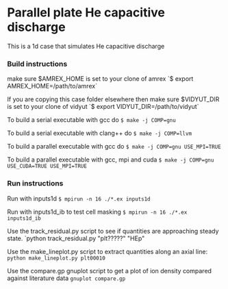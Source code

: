 # Parallel plate He capacitive discharge

This is a 1d case that simulates He capacitive discharge

### Build instructions

make sure $AMREX_HOME is set to your clone of amrex
`$ export AMREX_HOME=/path/to/amrex`

If you are copying this case folder elsewhere then
make sure $VIDYUT_DIR is set to your clone of vidyut
`$ export VIDYUT_DIR=/path/to/vidyut`

To build a serial executable with gcc do
`$ make -j COMP=gnu`

To build a serial executable with clang++ do
`$ make -j COMP=llvm`

To build a parallel executable with gcc do
`$ make -j COMP=gnu USE_MPI=TRUE`

To build a parallel executable with gcc, mpi and cuda
`$ make -j COMP=gnu USE_CUDA=TRUE USE_MPI=TRUE`

### Run instructions

Run with inputs1d 
`$ mpirun -n 16 ./*.ex inputs1d`

 Run with inputs1d_ib to test
 cell masking
`$ mpirun -n 16 ./*.ex inputs1d_ib`

Use the track_residual.py script to see if 
quantities are approaching steady state.
`python track_residual.py "plt?????" "HEp"

Use the make_lineplot.py script to extract
quantities along an axial line: 
`python make_lineplot.py plt00010`

Use the compare.gp gnuplot script to get a plot 
of ion density compared against literature data
`gnuplot compare.gp`
